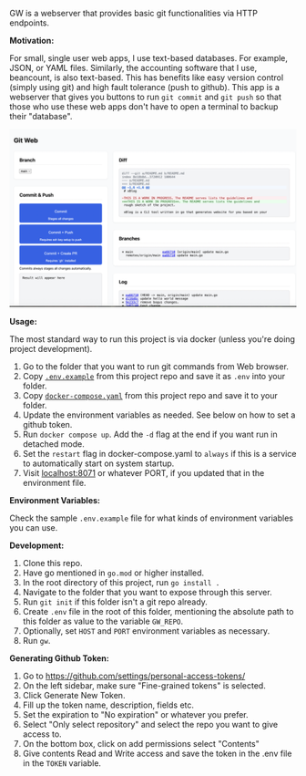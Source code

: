 GW is a webserver that provides basic git functionalities via HTTP endpoints.

**Motivation:**

For small, single user web apps, I use text-based databases. For example, JSON,
or YAML files. Similarly, the accounting software that I use, beancount, is
also text-based. This has benefits like easy version control (simply using git)
and high fault tolerance (push to github). This app is a webserver that gives
you buttons to run `git commit` and `git push` so that those who use these web
apps don't have to open a terminal to backup their "database".

![Web view of `gw` app](images/image1.png)

**Usage:**

The most standard way to run this project is via docker (unless you're doing project development).

1. Go to the folder that you want to run git commands from Web browser.
1. Copy [`.env.example`](./.env.example) from this project repo and save it as `.env` into your folder.
1. Copy [`docker-compose.yaml`](./docker-compose.yaml) from this project repo and save it to your folder.
1. Update the environment variables as needed. See below on how to set a github token.
1. Run `docker compose up`. Add the `-d` flag at the end if you want run in detached mode.
1. Set the `restart` flag in docker-compose.yaml to `always` if this is a service to automatically start on system startup.
1. Visit [localhost:8071](http://localhost:8071) or whatever PORT, if you updated that in the environment file.

**Environment Variables:**

Check the sample `.env.example` file for what kinds of environment variables you can use.

**Development:**

1. Clone this repo.
1. Have go mentioned in `go.mod` or higher installed.
1. In the root directory of this project, run `go install .`
1. Navigate to the folder that you want to expose through this server.
1. Run `git init` if this folder isn't a git repo already.
1. Create `.env` file in the root of this folder, mentioning the absolute path to this folder as value to the variable `GW_REPO`.
1. Optionally, set `HOST` and `PORT` environment variables as necessary.
1. Run `gw`.

**Generating Github Token:**

1. Go to <https://github.com/settings/personal-access-tokens/>
1. On the left sidebar, make sure "Fine-grained tokens" is selected.
1. Click Generate New Token.
1. Fill up the token name, description, fields etc.
1. Set the expiration to "No expiration" or whatever you prefer.
1. Select "Only select repository" and select the repo you want to give access to.
1. On the bottom box, click on add permissions select "Contents"
1. Give contents Read and Write access and save the token in the .env file in the `TOKEN` variable.
